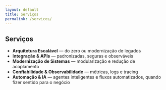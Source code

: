 ```yaml
---
layout: default
title: Serviços
permalink: /servicos/
---
```


## Serviços

- **Arquitetura Escalável** — do zero ou modernização de legados  
- **Integração & APIs** — padronizadas, seguras e observáveis  
- **Modernização de Sistemas** — modularização e redução de acoplamento  
- **Confiabilidade & Observabilidade** — métricas, logs e tracing  
- **Automação & IA** — agentes inteligentes e fluxos automatizados, quando fizer sentido para o negócio